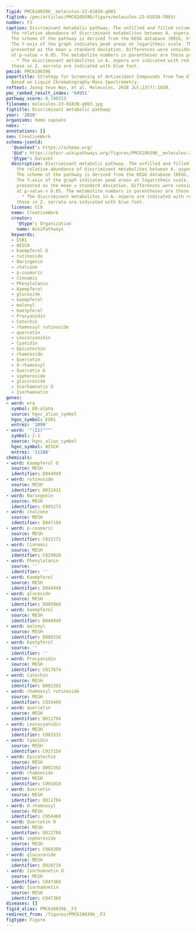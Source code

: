 ```yaml
---
figid: PMC6100396__molecules-23-01830-g003
figlink: /pmc/articles/PMC6100396/figure/molecules-23-01830-f003/
number: F3
caption: Discriminant metabolic pathway. The unfilled and filled columns represent
  the relative abundance of discriminant metabolites between A. aspera and Z. serrata.
  The scheme of the pathway is derived from the KEGG database (KEGG, http://www.genome.jp/kegg).
  The Y-axis of the graph indicates peak areas at logarithmic scale. The data are
  presented as the mean ± standard deviation. Differences were considered significant
  at p-value < 0.05. The metabolite numbers in parentheses are those presented in
  . * The discriminant metabolites in A. aspera are indicated with red font ** and
  those in Z. serrata are indicated with blue font.
pmcid: PMC6100396
papertitle: Strategy for Screening of Antioxidant Compounds from Two Ulmaceae Species
  Based on Liquid Chromatography-Mass Spectrometry.
reftext: Joong Yeun Won, et al. Molecules. 2018 Jul;23(7):1830.
pmc_ranked_result_index: '64951'
pathway_score: 0.740723
filename: molecules-23-01830-g003.jpg
figtitle: Discriminant metabolic pathway
year: '2018'
organisms: Homo sapiens
ndex: ''
annotations: []
seo: CreativeWork
schema-jsonld:
  '@context': https://schema.org/
  '@id': https://pfocr.wikipathways.org/figures/PMC6100396__molecules-23-01830-g003.html
  '@type': Dataset
  description: Discriminant metabolic pathway. The unfilled and filled columns represent
    the relative abundance of discriminant metabolites between A. aspera and Z. serrata.
    The scheme of the pathway is derived from the KEGG database (KEGG, http://www.genome.jp/kegg).
    The Y-axis of the graph indicates peak areas at logarithmic scale. The data are
    presented as the mean ± standard deviation. Differences were considered significant
    at p-value < 0.05. The metabolite numbers in parentheses are those presented in
    . * The discriminant metabolites in A. aspera are indicated with red font ** and
    those in Z. serrata are indicated with blue font.
  license: CC0
  name: CreativeWork
  creator:
    '@type': Organization
    name: WikiPathways
  keywords:
  - ESR1
  - NISCH
  - Kaempferol O
  - rutinoside
  - Naringenin
  - chalcone
  - p-coumaric
  - Cinnamic
  - Phenylalanin
  - Kaempferol
  - glucoside
  - kaempferol
  - malonyl
  - Kaetpferol
  - Procyanidin
  - Catechin
  - rhamnosyl rutinoside
  - quercetin
  - Leucocyanidin
  - Cyanidin
  - Epicatechin
  - rhamnoside
  - Quercetin
  - O-rhamnosyl
  - Quercetin O
  - sophoroside
  - glucuronide
  - Isorhamnetin O
  - Isorhamnetin
genes:
- word: era
  symbol: ER-alpha
  source: hgnc_alias_symbol
  hgnc_symbol: ESR1
  entrez: '2099'
- word: '"(I1)"""'
  symbol: I-1
  source: hgnc_alias_symbol
  hgnc_symbol: NISCH
  entrez: '11188'
chemicals:
- word: Kaempferol O
  source: MESH
  identifier: D044949
- word: rutinoside
  source: MESH
  identifier: D012431
- word: Naringenin
  source: MESH
  identifier: C005273
- word: chalcone
  source: MESH
  identifier: D047188
- word: p-coumaric
  source: MESH
  identifier: C032171
- word: Cinnamic
  source: MESH
  identifier: C029010
- word: Phenylalanin
  source: ''
  identifier: ''
- word: Kaempferol
  source: MESH
  identifier: D044949
- word: glucoside
  source: MESH
  identifier: D005960
- word: kaempferol
  source: MESH
  identifier: D044949
- word: malonyl
  source: MESH
  identifier: D008316
- word: Kaetpferol
  source: ''
  identifier: ''
- word: Procyanidin
  source: MESH
  identifier: C017674
- word: Catechin
  source: MESH
  identifier: D002392
- word: rhamnosyl rutinoside
  source: MESH
  identifier: C054460
- word: quercetin
  source: MESH
  identifier: D011794
- word: Leucocyanidin
  source: MESH
  identifier: C001532
- word: Cyanidin
  source: MESH
  identifier: C017154
- word: Epicatechin
  source: MESH
  identifier: D002392
- word: rhamnoside
  source: MESH
  identifier: C091010
- word: Quercetin
  source: MESH
  identifier: D011794
- word: O-rhamnosyl
  source: MESH
  identifier: C054460
- word: Quercetin O
  source: MESH
  identifier: D011794
- word: sophoroside
  source: MESH
  identifier: C064309
- word: glucuronide
  source: MESH
  identifier: D020719
- word: Isorhamnetin O
  source: MESH
  identifier: C047368
- word: Isorhamnetin
  source: MESH
  identifier: C047368
diseases: []
figid_alias: PMC6100396__F3
redirect_from: /figures/PMC6100396__F3
figtype: Figure
---
```

